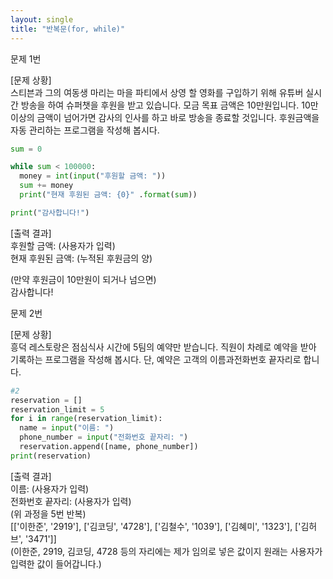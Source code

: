 ```yaml
---
layout: single
title: "반복문(for, while)"
---
```


문제 1번  
  
[문제 상황]  
스티븐과 그의 여동생 마리는 마을 파티에서 상영 할 영화를 구입하기 위해 유튜버 실시간 방송을 하여 슈퍼챗을 후원을 받고 있습니다. 
모금 목표 금액은 10만원입니다. 10만 이상의 금액이 넘어가면 감사의 인사를 하고 바로 방송을 종료할 것입니다. 
후원금액을 자동 관리하는 프로그램을 작성해 봅시다.  

~~~python
sum = 0

while sum < 100000:
  money = int(input("후원할 금액: "))
  sum += money
  print("현재 후원된 금액: {0}" .format(sum))

print("감사합니다!")
~~~

[출력 결과]  
후원할 금액: (사용자가 입력)  
현재 후원된 금액: (누적된 후원금의 양)  

(만약 후원금이 10만원이 되거나 넘으면)  
감사합니다!  
  
  
문제 2번  
  
[문제 상황]  
흥덕 레스토랑은 점심식사 시간에 5팀의 예약만 받습니다. 직원이 차례로 예약을 받아 기록하는 프로그램을 작성해 봅시다.
단, 예약은 고객의 이름과전화번호 끝자리로 합니다.  

~~~python
#2
reservation = []
reservation_limit = 5
for i in range(reservation_limit):
  name = input("이름: ")
  phone_number = input("전화번호 끝자리: ")
  reservation.append([name, phone_number])
print(reservation)
~~~

[출력 결과]  
이름: (사용자가 입력)  
전화번호 끝자리: (사용자가 입력)  
(위 과정을 5번 반복)  
[['이한준', '2919'], ['김코딩', '4728'], ['김철수', '1039'], ['김혜미', '1323'], ['김허브', '3471']]  
(이한준, 2919, 김코딩, 4728 등의 자리에는 제가 임의로 넣은 값이지 원래는 사용자가 입력한 값이 들어갑니다.)  
